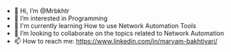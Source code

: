 - 👋 Hi, I’m @Mrbkhtr
- 👀 I’m interested in Programming
- 🌱 I'm currently learning How to use Network Automation Tools
- 💞️ I’m looking to collaborate on the topics related to Network Automation
- 📫 How to reach me:
      https://www.linkedin.com/in/maryam-bakhtiyari/

<!---
Mrbkhtr/Mrbkhtr is a ✨ special ✨ repository because its `README.md` (this file) appears on your GitHub profile.
You can click the Preview link to take a look at your changes.
--->
